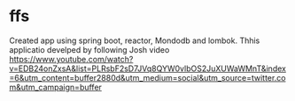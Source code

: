 # ffs
Created app using spring boot, reactor, Mondodb and lombok. 
Thhis applicatio develped by following Josh video
https://www.youtube.com/watch?v=EDB24onZxsA&list=PLRsbF2sD7JVq8QYW0vlbOS2JuXUWaWMnT&index=6&utm_content=buffer2880d&utm_medium=social&utm_source=twitter.com&utm_campaign=buffer
